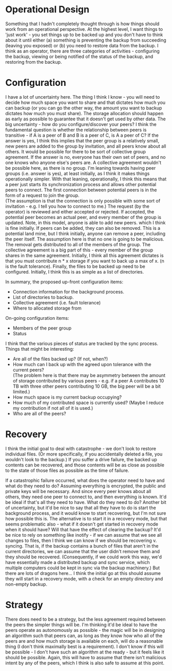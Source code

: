 # Operational Design

Something that I hadn't completely thought through is how things should 
work from an operational perspective.  At the highest level, I want things to 
'just work' - you set things up to be backed up and you don't have to think 
about it until either (a) something is preventing the backup from succeeding 
(leaving you exposed) or (b) you need to restore data from the backup.
I think as an operator, there are three categories of activities - configuring 
the backup, viewing or being notified of the status of the backup, and restoring
from the backup.

# Configuration

I have a lot of uncertainty here.  The thing I think I know - you will need 
to decide how much space you want to share and that dictates how much you can 
backup (or you can go the other way, the amount you want to backup dictates how 
much you must share).  The storage allocation should happen as early as possible 
to guarantee that it doesn't get used by other data. The big uncertainty - how do 
you configure/discover your peers?  I think the fundamental question is whether 
the relationship between peers is transitive - if A is a peer of B and B is a peer
of C, is A a peer of C?  If the answer is yes, I think this implies that the peer
group is a relatively small, new peers are added to the group by invitation, and 
all peers know about all others.  It would be possible for there to be sort of 
collective group agreement.  If the answer is no, everyone has their own set of 
peers, and no one knows who anyone else's peers are.  A collective agreement wouldn't 
be possible here, as there is no group.  I'm leaning towards having peer groups 
(i.e. answer is yes), at least initially, as I think it makes things operationally simpler.
With that leaning, operationally, I think this means that a peer just starts its 
synchronization process and allows other potential peers to connect.  The first 
connection between potential peers is in the form of a request to join the group.  
(The assumption is that the connection is only possible with some sort of 
invitation - e.g. I tell you how to connect to me.)  The request (by the operator) 
is reviewed and either accepted or rejected.  If accepted, the potential peer becomes 
an actual peer, and every member of the group is updated.  Note, in this model, 
anyone is able to add new peers. which I think is fine initially.
If peers can be added, they can also be removed.  This is a potential land mine, 
but I think initially, anyone can remove a peer, including the peer itself.  The 
assumption here is that no one is going to be malicious.  The removal gets 
distributed to all of the members of the group.
The collective agreement is a big part of this - every member of the group shares 
in the same agreement.  Initially, I think all this agreement dictates is that you 
must contribute n * x storage if you want to back up a max of x.  (n is the fault tolerance).
Finally, the files to be backed up need to be configured.  Initially, I think this 
is as simple as a list of directories.

In summary, the proposed up-front configuration items:
- Connection information for the background process.
- List of directories to backup.
- Collective agreement (i.e. fault tolerance)
- Where to allocated storage from

On-going configuration items:
- Members of the peer group
- Status

I think that the various pieces of status are tracked by the sync process.  Things that
might be interesting:
- Are all of the files backed up? (If not, when?)
- How much can I back up with the agreed upon tolerance with the current peers?  
  (The problem here is that there may be asymmetry between the amount of storage 
  contributed by various peers - e.g. if a peer A contributes 10 TB with three other 
  peers contributing 10 GB, the big peer will be a bit limited.)
- How much space is my current backup occupying?
- How much of my contributed space is currently used?  (Maybe I reduce my contribution 
  if not all of it is used.)
- Who are all of the peers?

# Recovery

I think the initial goal to deal with catastrophe - we don't look to restore individual 
files.  (Or more specifically, if you accidentally deleted a file, you wouldn't look to 
the backup.)  If you suffer a drive failure, the backed up contents can be recovered, 
and those contents will be as close as possible to the state of those files as possible 
as the time of failure.

If a catastrophic failure occurred, what does the operator need to have and what do 
they need to do?  Assuming everything is encrypted, the public and private keys will 
be necessary.  And since every peer knows about all others, they need one peer to 
connect to, and then everything is known.  It'd be ideal if that's all they need to have.
What do they need to do?  Another bit of uncertainty, but it'd be nice to say that 
all they have to do is start the background process, and it would know to start 
recovering, but I'm not sure how possible this is.  The alternative is to start it in a 
recovery mode, but that seems problematic also - what if it doesn't get started in 
recovery mode when it should have?  Will that have the effect of clearing the backup?
It'd be nice to rely on something like inotify - if we can assume that we see all changes 
to files, then I think we can know if we should be recovering v. syncing.  That is, if 
the backup contains a bunch of files that aren't in the current directories, we can assume 
that the user didn't remove them and they should be recovered.  (Consequently, if we could 
work this way, we'd have essentially made a distributed backup and sync service, which 
multiple computers could be kept in sync via the backup machinery.)  But there are lots 
of dragons here... I think the initial go at this should assume they will start in a 
recovery mode, with a check for an empty directory and non-empty backup.

# Strategy

There does need to be a strategy, but the less agreement required between the peers 
the simpler things will be.  I'm thinking it'd be ideal to have the peers operate 
as autonomously as possible - the magic will be in designing an algorithm such that 
peers can, as long as they know how who all of the peers are and how much storage is 
available on each, will do a reasonable thing (I don't think maximally best is a 
requirement).  I don't know if this will be possible - I don't have such an algorithm 
at the ready - but it feels like it should be possible.  Again, this will have to 
assume that there isn't malicious intent by any of the peers, which I think is also 
safe to assume at this point.